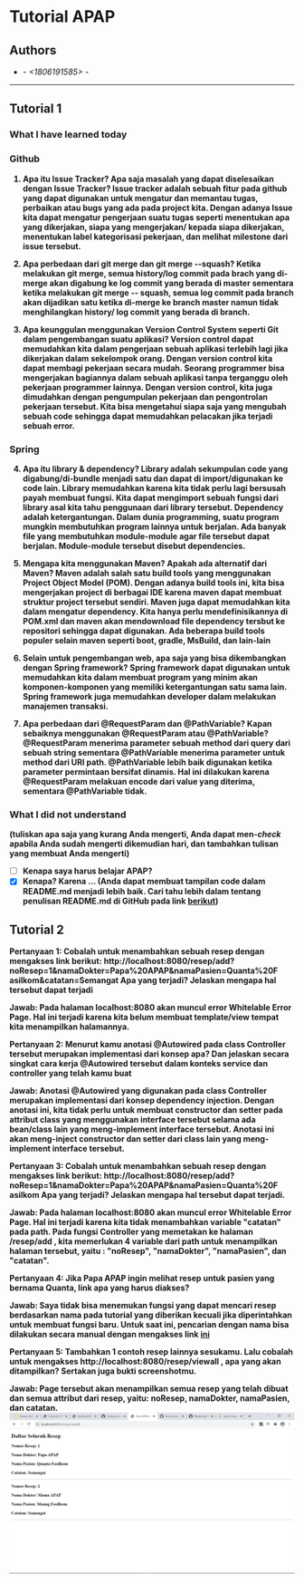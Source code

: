 # Tutorial APAP

## Authors

* **<Sulthan Zahran>** - *<1806191585>* - *<B>*

---
## Tutorial 1
### What I have learned today
### Github
1. Apa itu Issue Tracker? Apa saja masalah yang dapat diselesaikan dengan Issue Tracker?
 Issue tracker adalah sebuah fitur pada github yang dapat digunakan untuk mengatur dan memantau 
 tugas, perbaikan atau bugs yang ada pada project kita. Dengan adanya Issue kita dapat mengatur
 pengerjaan suatu tugas seperti menentukan apa yang dikerjakan, siapa yang mengerjakan/ kepada
 siapa dikerjakan, menentukan label kategorisasi pekerjaan, dan melihat milestone dari issue
 tersebut.
 
2. Apa perbedaan dari git merge dan git merge --squash?
Ketika melakukan git merge, semua history/log commit pada brach yang di-merge akan digabung ke log
commit yang berada di master sementara ketika melakukan git merge -- squash, semua log commit pada
branch akan dijadikan satu ketika di-merge ke branch master namun tidak menghilangkan history/
log commit yang berada di branch.

3. Apa keunggulan menggunakan Version Control System seperti Git dalam pengembangan suatu
aplikasi?
Version control dapat memudahkan kita dalam pengerjaan sebuah aplikasi terlebih lagi jika dikerjakan
dalam sekelompok orang. Dengan version control kita dapat membagi pekerjaan secara mudah. Seorang
programmer bisa mengerjakan bagiannya dalam sebuah aplikasi tanpa terganggu oleh pekerjaan
programmer lainnya. Dengan version control, kita juga dimudahkan dengan pengumpulan pekerjaan dan
pengontrolan pekerjaan tersebut. Kita bisa mengetahui siapa saja yang mengubah sebuah code sehingga
dapat memudahkan pelacakan jika terjadi sebuah error.

### Spring
4. Apa itu library & dependency?
Library adalah sekumpulan code yang digabung/di-bundle menjadi satu dan dapat di import/digunakan
ke code lain. Library memudahkan karena kita tidak perlu lagi bersusah payah membuat fungsi. Kita
dapat mengimport sebuah fungsi dari library asal kita tahu penggunaan dari library tersebut.
Dependency adalah ketergantungan. Dalam dunia programming, suatu program mungkin membutuhkan program
lainnya untuk berjalan. Ada banyak file yang membutuhkan module-module agar file tersebut dapat
berjalan. Module-module tersebut disebut dependencies.

5. Mengapa kita menggunakan Maven? Apakah ada alternatif dari Maven?
Maven adalah salah satu build tools yang menggunakan Project Object Model (POM). Dengan adanya 
build tools ini, kita bisa mengerjakan project di berbagai IDE karena maven dapat membuat struktur
project tersebut sendiri. Maven juga dapat memudahkan kita dalam mengatur dependency. Kita hanya
perlu mendefinisikannya di POM.xml dan maven akan mendownload file dependency tersbut ke repositori
sehingga dapat digunakan. Ada beberapa build tools populer selain maven seperti boot, gradle, 
MsBuild, dan lain-lain

6. Selain untuk pengembangan web, apa saja yang bisa dikembangkan dengan Spring framework?
Spring framework dapat digunakan untuk memudahkan kita dalam membuat program yang minim akan
komponen-komponen yang memiliki ketergantungan satu sama lain. Spring framework juga memudahkan
developer dalam melakukan manajemen transaksi.

7. Apa perbedaan dari @RequestParam dan @PathVariable? Kapan sebaiknya menggunakan
@RequestParam atau @PathVariable?
@RequestParam menerima parameter sebuah method dari query dari sebuah string sementara @PathVariable
menerima parameter untuk method dari URI path. @PathVariable lebih baik digunakan ketika parameter
permintaan bersifat dinamis. Hal ini dilakukan karena @RequestParam melakuan encode dari value
yang diterima, sementara @PathVariable tidak.

### What I did not understand
(tuliskan apa saja yang kurang Anda mengerti, Anda dapat men-_check_ apabila Anda sudah mengerti
dikemudian hari, dan tambahkan tulisan yang membuat Anda mengerti)
- [ ] Kenapa saya harus belajar APAP?
- [x] Kenapa?
 Karena …
(Anda dapat membuat tampilan code dalam README.md menjadi lebih baik. Cari tahu lebih dalam
tentang penulisan README.md di GitHub pada link
[berikut](https://help.github.com/en/articles/basic-writing-and-formatting-syntax))

## Tutorial 2
Pertanyaan 1: Cobalah untuk menambahkan sebuah resep dengan mengakses link berikut:
http://localhost:8080/resep/add?noResep=1&namaDokter=Papa%20APAP&namaPasien=Quanta%20F
asilkom&catatan=Semangat
Apa yang terjadi? Jelaskan mengapa hal tersebut dapat terjadi

Jawab:
Pada halaman localhost:8080 akan muncul error Whitelable Error Page. Hal ini terjadi karena kita
belum membuat template/view tempat kita menampilkan halamannya.

Pertanyaan 2: Menurut kamu anotasi @Autowired pada class Controller tersebut merupakan
implementasi dari konsep apa? Dan jelaskan secara singkat cara kerja @Autowired tersebut dalam
konteks service dan controller yang telah kamu buat

Jawab:
Anotasi @Autowired yang digunakan pada class Controller merupakan implementasi dari konsep dependency
injection. Dengan anotasi ini, kita tidak perlu untuk membuat constructor dan setter pada attribut
class yang menggunakan interface tersebut selama ada bean/class lain yang meng-implement interface
tersebut. Anotasi ini akan meng-inject constructor dan setter dari class lain yang meng-implement
interface tersebut.

Pertanyaan 3: Cobalah untuk menambahkan sebuah resep dengan mengakses link berikut:
http://localhost:8080/resep/add?noResep=1&namaDokter=Papa%20APAP&namaPasien=Quanta%20F
asilkom Apa yang terjadi? Jelaskan mengapa hal tersebut dapat terjadi.

Jawab:
Pada halaman localhost:8080 akan muncul error Whitelable Error Page. Hal ini terjadi karena kita
tidak menambahkan variable "catatan" pada path. Pada fungsi Controller yang memetakan ke halaman 
/resep/add , kita memerlukan 4 variable dari path untuk menampilkan halaman tersebut, yaitu : 
"noResep", "namaDokter", "namaPasien", dan "catatan".

Pertanyaan 4: Jika Papa APAP ingin melihat resep untuk pasien yang bernama Quanta, link apa yang
harus diakses?

Jawab:
Saya tidak bisa menemukan fungsi yang dapat mencari resep berdasarkan nama pada tutorial yang
diberikan kecuali jika diperintahkan untuk membuat fungsi baru. Untuk saat ini, pencarian dengan
nama bisa dilakukan secara manual dengan mengakses link [ini](http://localhost:8080/resep/viewall)

Pertanyaan 5: Tambahkan 1 contoh resep lainnya sesukamu. Lalu cobalah untuk mengakses
http://localhost:8080/resep/viewall , apa yang akan ditampilkan? Sertakan juga bukti screenshotmu.

Jawab:
Page tersebut akan menampilkan semua resep yang telah dibuat dan semua attribut dari resep, yaitu:
noResep, namaDokter, namaPasien, dan catatan.
![](images/no5.jpg)
